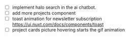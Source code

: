 - [ ] implement halo search in the ai chatbot.
- [ ] add more projects component
- [ ] toast animation for newsletter subscription https://ui.nuxt.com/docs/components/toast
- [ ] project cards picture hovering starts the gif animation